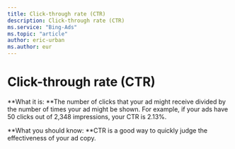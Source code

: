 ```yaml
---
title: Click-through rate (CTR)
description: Click-through rate (CTR)
ms.service: "Bing-Ads"
ms.topic: "article"
author: eric-urban
ms.author: eur
---
```


# Click-through rate (CTR)

**What it is: **The number of clicks that your ad might receive divided by the number of times your ad might be shown. For example, if your ads have 50 clicks out of 2,348 impressions, your CTR is 2.13%.

**What you should know: **CTR is a good way to quickly judge the effectiveness of your ad copy.



